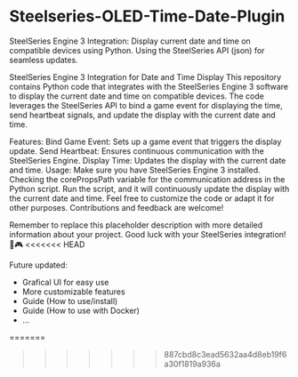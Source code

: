 # Steelseries-OLED-Time-Date-Plugin
SteelSeries Engine 3 Integration: Display current date and time on compatible devices using Python. Using the SteelSeries API (json) for seamless updates.

SteelSeries Engine 3 Integration for Date and Time Display
This repository contains Python code that integrates with the SteelSeries Engine 3 software to display the current date and time on compatible devices. The code leverages the SteelSeries API to bind a game event for displaying the time, send heartbeat signals, and update the display with the current date and time.

Features:
Bind Game Event: Sets up a game event that triggers the display update.
Send Heartbeat: Ensures continuous communication with the SteelSeries Engine.
Display Time: Updates the display with the current date and time.
Usage:
Make sure you have SteelSeries Engine 3 installed.
Checking the corePropsPath variable for the communication address in the Python script.
Run the script, and it will continuously update the display with the current date and time.
Feel free to customize the code or adapt it for other purposes. Contributions and feedback are welcome!

Remember to replace this placeholder description with more detailed information about your project. Good luck with your SteelSeries integration! 🚀🎮
<<<<<<< HEAD

Future updated:
- Grafical UI for easy use
- More customizable features
- Guide (How to use/install)
- Guide (How to use with Docker)
- ...

=======
>>>>>>> 887cbd8c3ead5632aa4d8eb19f6a30f1819a936a
